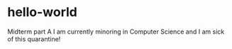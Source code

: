# hello-world
Midterm part A
I am currently minoring in Computer Science and I am sick of this quarantine!
